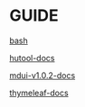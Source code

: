 # GUIDE

[bash](guide/bash)

[hutool-docs](guide/hutool-docs)

[mdui-v1.0.2-docs](guide/mdui-v1.0.2-docs)

[thymeleaf-docs](guide/thymeleaf-docs)

